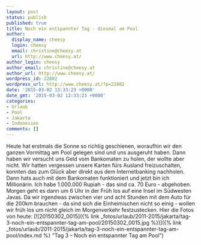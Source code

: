 ```yaml
---
layout: post
status: publish
published: true
title: Noch ein entspannter Tag - diesmal am Pool
author:
  display_name: cheesy
  login: cheesy
  email: christine@cheesy.at
  url: http://www.cheesy.at/
author_login: cheesy
author_email: christine@cheesy.at
author_url: http://www.cheesy.at/
wordpress_id: 22882
wordpress_url: http://www.cheesy.at/?p=22882
date: '2015-03-02 13:33:23 +0000'
date_gmt: '2015-03-02 12:33:23 +0000'
categories:
- Urlaub
- Pool
- Jakarta
- Indonesien
comments: []
---
```

Heute hat erstmals die Sonne so richtig geschienen, woraufhin wir den ganzen Vormittag am Pool gelegen sind und uns ausgeruht haben. Dann haben wir versucht uns Geld vom Bankomaten zu holen, der wollte aber nicht. Wir hatten vergessen unsere Karten fürs Ausland freizuschalten, konnten das zum Glück aber direkt aus dem Internetbanking nachholen. Dann hats auch mit dem Bankomaten funktioniert und jetzt bin ich Millionärin. Ich habe 1.000.000 Rupiah - das sind ca. 70 Euro - abgehoben. Morgen geht es dann um 6 Uhr in der Früh los auf eine Insel im Südwesten Javas. Da wir irgendwas zwischen vier und acht Stunden mit dem Auto für die 200km brauchen - da sind sich die Einheimischen nicht so einig - wollen wir früh los um nicht gleich im Morgenverkehr festzustecken.
Hier die Fotos von heute:
[![20150302_0015]({% link _fotos/urlaub/2011-2015/jakarta/tag-3-noch-ein-entspannter-tag-am-pool/20150302_0015.jpg %})]({% link _fotos/urlaub/2011-2015/jakarta/tag-3-noch-ein-entspannter-tag-am-pool/index.md %} "Tag 3 – Noch ein entspannter Tag am Pool")
